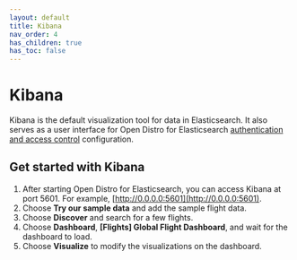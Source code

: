 ```yaml
---
layout: default
title: Kibana
nav_order: 4
has_children: true
has_toc: false
---
```


# Kibana

Kibana is the default visualization tool for data in Elasticsearch. It also serves as a user interface for Open Distro for Elasticsearch [authentication and access control](/docs/security/) configuration.


## Get started with Kibana

1. After starting Open Distro for Elasticsearch, you can access Kibana at port 5601. For example, [http://0.0.0.0:5601](http://0.0.0.0:5601).
1. Choose **Try our sample data** and add the sample flight data.
1. Choose **Discover** and search for a few flights.
1. Choose **Dashboard**, **[Flights] Global Flight Dashboard**, and wait for the dashboard to load.
1. Choose **Visualize** to modify the visualizations on the dashboard.
